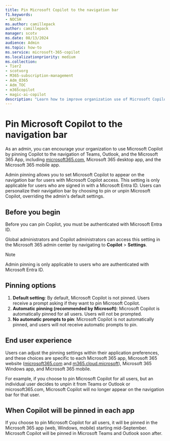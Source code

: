 ```yaml
---
title: Pin Microsoft Copilot to the navigation bar
f1.keywords:
- NOCSH
ms.author: camillepack
author: camillepack
manager: scotv
ms.date: 08/13/2024
audience: Admin
ms.topic: how-to
ms.service: microsoft-365-copilot
ms.localizationpriority: medium
ms.collection: 
- Tier2
- scotvorg
- M365-subscription-management 
- Adm_O365
- Adm_TOC
- m365copilot
- magic-ai-copilot
description: "Learn how to improve organization use of Microsoft Copilot by pinning it to the navigation bar in Teams, Outlook, and the Microsoft 365 App."
---
```


# Pin Microsoft Copilot to the navigation bar

As an admin, you can encourage your organization to use Microsoft Copilot by pinning Copilot to the navigation of Teams, Outlook, and the Microsoft 365 App, including [microsoft365.com](https://www.office.com/), Microsoft 365 desktop app, and the Microsoft 365 mobile app.  

Admin pinning allows you to set Microsoft Copilot to appear on the navigation bar for users with Microsoft Copilot access. This setting is only applicable for users who are signed in with a Microsoft Entra ID. Users can personalize their navigation bar by choosing to pin or unpin Microsoft Copilot, overriding the admin's default settings.

## Before you begin

Before you can pin Copilot, you must be authenticated with Microsoft Entra ID.  

Global administrators and Copilot administrators can access this setting in the Microsoft 365 admin center by navigating to **Copilot** > **Settings**.

> [!NOTE]
> Admin pinning is only applicable to users who are authenticated with Microsoft Entra ID.

## Pinning options

1. **Default setting**: By default, Microsoft Copilot is not pinned. Users receive a prompt asking if they want to pin Microsoft Copilot.
1. **Automatic pinning (recommended by Microsoft)**: Microsoft Copilot is automatically pinned for all users. Users will not be prompted.
1. **No automatic prompts to pin**: Microsoft Copilot is not automatically pinned, and users will not receive automatic prompts to pin.

## End user experience

Users can adjust the pinning settings within their application preferences, and these choices are specific to each Microsoft 365 app, Microsoft 365 website ([microsoft365.com](https://www.office.com/) and [m365.cloud.microsoft](https://m365.cloud.microsoft/)), Microsoft 365 Windows app, and Microsoft 365 mobile.

For example, if you choose to pin Microsoft Copilot for all users, but an individual user decides to unpin it from Teams or Outlook or microsoft365.com, Microsoft Copilot will no longer appear on the navigation bar for that user.

## When Copilot will be pinned in each app

If you choose to pin Microsoft Copilot for all users, it will be pinned in the Microsoft 365 app (web, Windows, mobile) starting mid-September. Microsoft Copilot will be pinned in Microsoft Teams and Outlook soon after.
